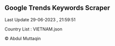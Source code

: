 

## Google Trends Keywords Scraper 
 
Last Update 29-06-2023 , 21:59:51

Country List :
VIETNAM.json



© Abdul Muttaqin 
